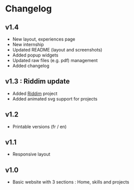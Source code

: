 # Changelog
## v1.4
- New layout, experiences page
- New internship
- Updated README (layout and screenshots)
- Added popup widgets
- Updated raw files (e.g. pdf) management
- Added changelog

## v1.3 : Riddim update
- Added [Riddim](https://github.com/Cc618/Riddim) project
- Added animated svg support for projects

## v1.2
- Printable versions (fr / en)

## v1.1
- Responsive layout

## v1.0
- Basic website with 3 sections : Home, skills and projects
